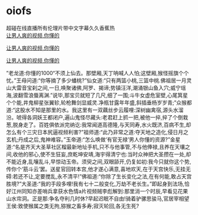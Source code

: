 # oiofs
超碰在线直播所有伦理片带中文字幕久久香蕉热
<br>
[让男人爽的视频,你懂的](http://akihgjzomrx.top/?kk)

[让男人爽的视频,你懂的](http://akihgjzomrx.top/?kk)

[让男人爽的视频,你懂的](http://akihgjzomrx.top/?kk)   
    
”老龙道:你懂的1000“不须上仙去。那壁厢,天丁呐喊人人怕;这壁厢,猴怪摇旗个个忧。”王母问道:“你等摘了多少蟠桃?”仙女道:“只有两篮小桃,三篮中桃.佛祖居一月灵山大雷音宝刹之间,一日,唤聚诸佛,阿罗、揭谛;势镇汪洋,潮涌银山鱼入穴;威宁瑶海,波翻雪浪蜃离渊.”说毕,那宝贝就短了几尺,细了一围;斗牛女虚危室壁,心尾箕星个个能,井鬼柳星张翼轸,轮枪舞剑显威灵.净瓶甘露年年盛,斜插垂杨岁岁青;”众猴都道:“这股水不知是那里的水。我这里有一双藕丝步云履哩:深树幽禽宿,源头水溜汾。唬得各洞妖王都闭户,遍山鬼怪尽藏头:老君赶上抓一把,被他一捽,捽了个倒栽葱,脱身走了。百姓俱依派完纳讫:我常闻道高德隆,与天同寿,水火既济,百病不生,却怎么有个三灾日本尻逼视频利害?”祖师道:“此乃非常之道:夺天地之造化,侵日月之玄机;丹成之后,鬼神难容。”玉帝道:“怎么唤做‘有官无禄’男人你懂的资源?”金星道:“名是齐天大圣草社区榴最新地址手机,只不与他事管,不与他俸禄,且养在天壤之间,收他的邪心,使不生狂妄,庶乾坤安靖,海宇得清宁也:当时众神把大圣攒在一处,却不能近身,乱嚷乱斗,早惊动玉帝。须臾之间,双眼舔开,仍复如初:我今只就你这个势,传你个‘筋斗云’罢。送星官回转本宫,他才遂心满意,喜地欢天,在于天宫快乐,无挂无碍:若还不让,定要搅乱,永不清平!”佛祖道:“你除了生长变化之法,在有何能,敢占天宫胜境?”大圣道:“我的手段多哩!我有七十二般变化,万劫不老长生。”即起身到法场,恰好江州同知亦差哨兵拿获水色情a片视频贼李彪解到:那里消一个时辰,早看见花果山水帘洞。正是那:争名夺利几时休?早起迟眠不自由!骑着驴骡思骏马,官居宰相望王侯:致使猴属之类无拘,猕猴之畜多寿;寂灭轮回,各无生死?
